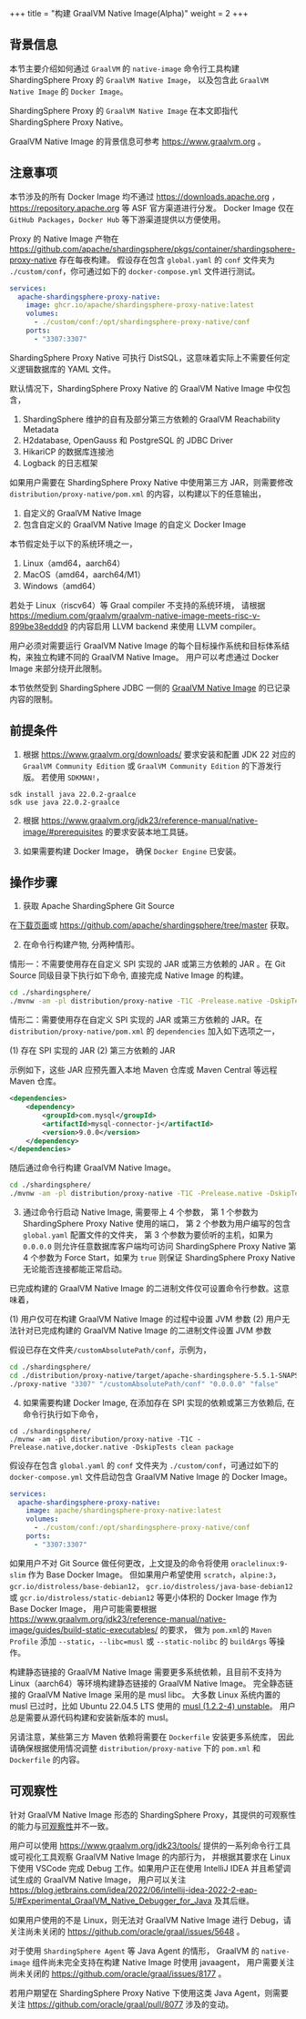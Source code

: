 +++
title = "构建 GraalVM Native Image(Alpha)"
weight = 2
+++

## 背景信息

本节主要介绍如何通过 `GraalVM` 的 `native-image` 命令行工具构建 ShardingSphere Proxy 的 `GraalVM Native Image`，
以及包含此 `GraalVM Native Image` 的 `Docker Image`。

ShardingSphere Proxy 的 `GraalVM Native Image` 在本文即指代 ShardingSphere Proxy Native。

GraalVM Native Image 的背景信息可参考 https://www.graalvm.org 。

## 注意事项

本节涉及的所有 Docker Image 均不通过 https://downloads.apache.org ，https://repository.apache.org 等 ASF 官方渠道进行分发。
Docker Image 仅在 `GitHub Packages`，`Docker Hub` 等下游渠道提供以方便使用。

Proxy 的 Native Image 产物在 https://github.com/apache/shardingsphere/pkgs/container/shardingsphere-proxy-native 存在每夜构建。
假设存在包含 `global.yaml` 的 `conf` 文件夹为 `./custom/conf`，你可通过如下的 `docker-compose.yml` 文件进行测试。

```yaml
services:
  apache-shardingsphere-proxy-native:
    image: ghcr.io/apache/shardingsphere-proxy-native:latest
    volumes:
      - ./custom/conf:/opt/shardingsphere-proxy-native/conf
    ports:
      - "3307:3307"
```

ShardingSphere Proxy Native 可执行 DistSQL，这意味着实际上不需要任何定义逻辑数据库的 YAML 文件。

默认情况下，ShardingSphere Proxy Native 的 GraalVM Native Image 中仅包含，

1. ShardingSphere 维护的自有及部分第三方依赖的 GraalVM Reachability Metadata
2. H2database, OpenGauss 和 PostgreSQL 的 JDBC Driver
3. HikariCP 的数据库连接池
4. Logback 的日志框架

如果用户需要在 ShardingSphere Proxy Native 中使用第三方 JAR，则需要修改 `distribution/proxy-native/pom.xml` 的内容，以构建以下的任意输出，

1. 自定义的 GraalVM Native Image
2. 包含自定义的 GraalVM Native Image 的自定义 Docker Image

本节假定处于以下的系统环境之一，

1. Linux（amd64，aarch64）
2. MacOS（amd64，aarch64/M1）
3. Windows（amd64）

若处于 Linux（riscv64）等 Graal compiler 不支持的系统环境，
请根据 https://medium.com/graalvm/graalvm-native-image-meets-risc-v-899be38eddd9 的内容启用 LLVM backend 来使用 LLVM compiler。

用户必须对需要运行 GraalVM Native Image 的每个目标操作系统和目标体系结构，来独立构建不同的 GraalVM Native Image。
用户可以考虑通过 Docker Image 来部分绕开此限制。

本节依然受到 ShardingSphere JDBC 一侧的 [GraalVM Native Image](/cn/user-manual/shardingsphere-jdbc/graalvm-native-image) 的已记录内容的限制。

## 前提条件

1. 根据 https://www.graalvm.org/downloads/ 要求安装和配置 JDK 22 对应的 `GraalVM Community Edition` 或 `GraalVM Community Edition` 的下游发行版。
若使用 `SDKMAN!`，

```shell
sdk install java 22.0.2-graalce
sdk use java 22.0.2-graalce
```

2. 根据 https://www.graalvm.org/jdk23/reference-manual/native-image/#prerequisites 的要求安装本地工具链。

3. 如果需要构建 Docker Image， 确保 `Docker Engine` 已安装。

## 操作步骤

1. 获取 Apache ShardingSphere Git Source

在[下载页面](https://shardingsphere.apache.org/document/current/en/downloads/)或 https://github.com/apache/shardingsphere/tree/master 获取。

2. 在命令行构建产物, 分两种情形。

情形一：不需要使用存在自定义 SPI 实现的 JAR 或第三方依赖的 JAR 。在 Git Source 同级目录下执行如下命令, 直接完成 Native Image 的构建。

```bash
cd ./shardingsphere/
./mvnw -am -pl distribution/proxy-native -T1C -Prelease.native -DskipTests clean package
```

情形二：需要使用存在自定义 SPI 实现的 JAR 或第三方依赖的 JAR。在 `distribution/proxy-native/pom.xml` 的 `dependencies` 加入如下选项之一，

(1) 存在 SPI 实现的 JAR
(2) 第三方依赖的 JAR

示例如下，这些 JAR 应预先置入本地 Maven 仓库或 Maven Central 等远程 Maven 仓库。

```xml
<dependencies>
    <dependency>
        <groupId>com.mysql</groupId>
        <artifactId>mysql-connector-j</artifactId>
        <version>9.0.0</version>
    </dependency>
</dependencies>
```

随后通过命令行构建 GraalVM Native Image。

```bash
cd ./shardingsphere/
./mvnw -am -pl distribution/proxy-native -T1C -Prelease.native -DskipTests clean package
```

3. 通过命令行启动 Native Image, 需要带上 4 个参数，
   第 1 个参数为 ShardingSphere Proxy Native 使用的端口，
   第 2 个参数为用户编写的包含 `global.yaml` 配置文件的文件夹，
   第 3 个参数为要侦听的主机，如果为 `0.0.0.0` 则允许任意数据库客户端均可访问 ShardingSphere Proxy Native
   第 4 个参数为 Force Start，如果为 `true` 则保证 ShardingSphere Proxy Native 无论能否连接都能正常启动。

已完成构建的 GraalVM Native Image 的二进制文件仅可设置命令行参数。这意味着，

(1) 用户仅可在构建 GraalVM Native Image 的过程中设置 JVM 参数
(2) 用户无法针对已完成构建的 GraalVM Native Image 的二进制文件设置 JVM 参数

假设已存在文件夹`/customAbsolutePath/conf`，示例为，

```bash
cd ./shardingsphere/
cd ./distribution/proxy-native/target/apache-shardingsphere-5.5.1-SNAPSHOT-shardingsphere-proxy-native-bin/
./proxy-native "3307" "/customAbsolutePath/conf" "0.0.0.0" "false"
```

4. 如果需要构建 Docker Image, 在添加存在 SPI 实现的依赖或第三方依赖后, 在命令行执行如下命令，

```shell
cd ./shardingsphere/
./mvnw -am -pl distribution/proxy-native -T1C -Prelease.native,docker.native -DskipTests clean package
```

假设存在包含 `global.yaml` 的 `conf` 文件夹为 `./custom/conf`，可通过如下的 `docker-compose.yml` 文件启动包含 GraalVM Native Image 的 Docker Image。

```yaml
services:
  apache-shardingsphere-proxy-native:
    image: apache/shardingsphere-proxy-native:latest
    volumes:
      - ./custom/conf:/opt/shardingsphere-proxy-native/conf
    ports:
      - "3307:3307"
```

如果用户不对 Git Source 做任何更改，上文提及的命令将使用 `oraclelinux:9-slim` 作为 Base Docker Image。
但如果用户希望使用 `scratch`，`alpine:3`，`gcr.io/distroless/base-debian12`，
`gcr.io/distroless/java-base-debian12` 或 `gcr.io/distroless/static-debian12` 等更小体积的 Docker Image 作为 Base Docker Image，
用户可能需要根据 https://www.graalvm.org/jdk23/reference-manual/native-image/guides/build-static-executables/ 的要求，
做为 `pom.xml`的 `Maven Profile` 添加 `--static`，`--libc=musl` 或 `--static-nolibc` 的 `buildArgs` 等操作。

构建静态链接的 GraalVM Native Image 需要更多系统依赖，且目前不支持为 Linux（aarch64）等环境构建静态链接的 GraalVM Native Image。
完全静态链接的 GraalVM Native Image 采用的是 musl libc。
大多数 Linux 系统内置的 musl 已过时，比如 Ubuntu 22.04.5 LTS 使用的 [musl (1.2.2-4) unstable](https://packages.ubuntu.com/jammy/musl)。
用户总是需要从源代码构建和安装新版本的 musl。

另请注意，某些第三方 Maven 依赖将需要在 `Dockerfile` 安装更多系统库，
因此请确保根据使用情况调整 `distribution/proxy-native` 下的 `pom.xml` 和 `Dockerfile` 的内容。

## 可观察性

针对 GraalVM Native Image 形态的 ShardingSphere Proxy，其提供的可观察性的能力与[可观察性](/cn/user-manual/shardingsphere-proxy/observability)并不一致。

用户可以使用 https://www.graalvm.org/jdk23/tools/ 提供的一系列命令行工具或可视化工具观察 GraalVM Native Image 的内部行为，
并根据其要求在 Linux 下使用 VSCode 完成 Debug 工作。如果用户正在使用 IntelliJ IDEA 并且希望调试生成的 GraalVM Native Image，
用户可以关注 https://blog.jetbrains.com/idea/2022/06/intellij-idea-2022-2-eap-5/#Experimental_GraalVM_Native_Debugger_for_Java 及其后继。

如果用户使用的不是 Linux，则无法对 GraalVM Native Image 进行 Debug，请关注尚未关闭的 https://github.com/oracle/graal/issues/5648 。

对于使用 `ShardingSphere Agent` 等 Java Agent 的情形， GraalVM 的 `native-image` 组件尚未完全支持在构建 Native Image 时使用 javaagent，
用户需要关注尚未关闭的 https://github.com/oracle/graal/issues/8177 。

若用户期望在 ShardingSphere Proxy Native 下使用这类 Java Agent，则需要关注 https://github.com/oracle/graal/pull/8077 涉及的变动。
